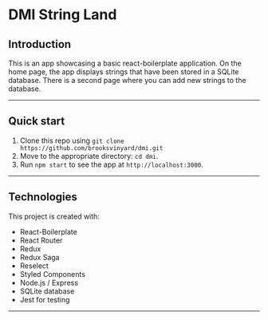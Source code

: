 # DMI String Land

## Introduction
This is an app showcasing a basic react-boilerplate application. On the home page, the app displays strings that have been stored in a SQLite database. There is a second page where you can add new strings to the database.

-----
## Quick start

1.  Clone this repo using `git clone https://github.com/brooksvinyard/dmi.git`
2.  Move to the appropriate directory: `cd dmi`.
3.  Run `npm start` to see the app at `http://localhost:3000`.

-----
## Technologies
This project is created with:
- React-Boilerplate
- React Router
- Redux
- Redux Saga
- Reselect
- Styled Components 
- Node.js / Express
- SQLite database
- Jest for testing
-----